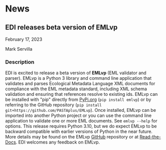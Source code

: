 # News

## EDI releases beta version of EMLvp

February 17, 2023

Mark Servilla

### Description

EDI is excited to release a beta version of **EMLvp** (EML validator and parser). EMLvp is a Python 3 library and command line application that validates and parses Ecological Metadata Language XML documents for compliance with the EML metadata standard, including XML schema validation and ensuring that references resolve to existing ids. EMLvp can be installed with "pip" directly from [PyPi.org](https://pypi.org/project/emlvp/) (`pip install emlvp`) or by referring to the GitHub repository (`pip install git+https://github.com/PASTAplus/EMLvp`). Once installed, EMLvp can be imported into another Python project or you can use the command line application to validate one or more EML documents. See `emlvp --help` for options. This release requires Python 3.10, but we do expect EMLvp to be backward compatible with earlier versions of Python in the near future. More details may be found on the EMLvp [GitHub](https://github.com/PASTAplus/EMLvp) repository or at [Read-the-Docs](https://emlvp.readthedocs.io/en/latest/). EDI welcomes any feedback on EMLvp.

<!-- News -->